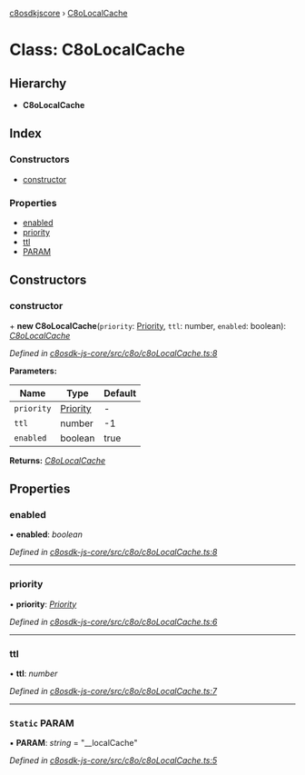 [c8osdkjscore](../README.md) › [C8oLocalCache](c8olocalcache.md)

# Class: C8oLocalCache

## Hierarchy

* **C8oLocalCache**

## Index

### Constructors

* [constructor](c8olocalcache.md#constructor)

### Properties

* [enabled](c8olocalcache.md#enabled)
* [priority](c8olocalcache.md#priority)
* [ttl](c8olocalcache.md#ttl)
* [PARAM](c8olocalcache.md#static-param)

## Constructors

###  constructor

\+ **new C8oLocalCache**(`priority`: [Priority](priority.md), `ttl`: number, `enabled`: boolean): *[C8oLocalCache](c8olocalcache.md)*

*Defined in [c8osdk-js-core/src/c8o/c8oLocalCache.ts:8](https://github.com/convertigo/c8osdk-angular/blob/8ef5416/src/c8o/c8oLocalCache.ts#L8)*

**Parameters:**

Name | Type | Default |
------ | ------ | ------ |
`priority` | [Priority](priority.md) | - |
`ttl` | number |  -1 |
`enabled` | boolean | true |

**Returns:** *[C8oLocalCache](c8olocalcache.md)*

## Properties

###  enabled

• **enabled**: *boolean*

*Defined in [c8osdk-js-core/src/c8o/c8oLocalCache.ts:8](https://github.com/convertigo/c8osdk-angular/blob/8ef5416/src/c8o/c8oLocalCache.ts#L8)*

___

###  priority

• **priority**: *[Priority](priority.md)*

*Defined in [c8osdk-js-core/src/c8o/c8oLocalCache.ts:6](https://github.com/convertigo/c8osdk-angular/blob/8ef5416/src/c8o/c8oLocalCache.ts#L6)*

___

###  ttl

• **ttl**: *number*

*Defined in [c8osdk-js-core/src/c8o/c8oLocalCache.ts:7](https://github.com/convertigo/c8osdk-angular/blob/8ef5416/src/c8o/c8oLocalCache.ts#L7)*

___

### `Static` PARAM

▪ **PARAM**: *string* = "__localCache"

*Defined in [c8osdk-js-core/src/c8o/c8oLocalCache.ts:5](https://github.com/convertigo/c8osdk-angular/blob/8ef5416/src/c8o/c8oLocalCache.ts#L5)*

